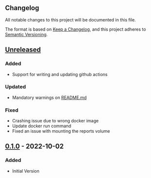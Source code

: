 ## Changelog
All notable changes to this project will be documented in this file.

The format is based on [Keep a Changelog](https://keepachangelog.com/en/1.0.0/),
and this project adheres to [Semantic Versioning](https://semver.org/spec/v2.0.0.html).

## [Unreleased]

### Added
- Support for writing and updating github actions

### Updated
- Mandatory warnings on [README.md](README.md)

### Fixed
- Crashing issue due to wrong docker image
- Update docker run command
- Fixed an issue with mounting the reports volume

## [0.1.0] - 2022-10-02

### Added
- Initial Version

[Unreleased]: https://github.com/mistericy/zap-automation-framework/compare/0.1.0...HEAD
[0.1.0]: https://github.com/mistericy/zap-automation-framework/releases/tag/0.1.0
